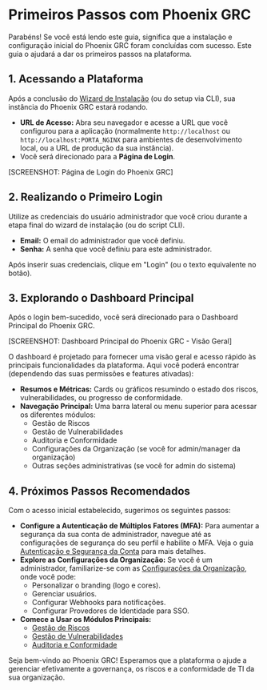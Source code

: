 # Primeiros Passos com Phoenix GRC

Parabéns! Se você está lendo este guia, significa que a instalação e configuração inicial do Phoenix GRC foram concluídas com sucesso. Este guia o ajudará a dar os primeiros passos na plataforma.

## 1. Acessando a Plataforma

Após a conclusão do [Wizard de Instalação](./../../README.md#método-1-wizard-de-instalação-via-browser-recomendado) (ou do setup via CLI), sua instância do Phoenix GRC estará rodando.

*   **URL de Acesso:** Abra seu navegador e acesse a URL que você configurou para a aplicação (normalmente `http://localhost` ou `http://localhost:PORTA_NGINX` para ambientes de desenvolvimento local, ou a URL de produção da sua instância).
*   Você será direcionado para a **Página de Login**.

[SCREENSHOT: Página de Login do Phoenix GRC]

## 2. Realizando o Primeiro Login

Utilize as credenciais do usuário administrador que você criou durante a etapa final do wizard de instalação (ou do script CLI).

*   **Email:** O email do administrador que você definiu.
*   **Senha:** A senha que você definiu para este administrador.

Após inserir suas credenciais, clique em "Login" (ou o texto equivalente no botão).

## 3. Explorando o Dashboard Principal

Após o login bem-sucedido, você será direcionado para o Dashboard Principal do Phoenix GRC.

[SCREENSHOT: Dashboard Principal do Phoenix GRC - Visão Geral]

O dashboard é projetado para fornecer uma visão geral e acesso rápido às principais funcionalidades da plataforma. Aqui você poderá encontrar (dependendo das suas permissões e features ativadas):

*   **Resumos e Métricas:** Cards ou gráficos resumindo o estado dos riscos, vulnerabilidades, ou progresso de conformidade.
*   **Navegação Principal:** Uma barra lateral ou menu superior para acessar os diferentes módulos:
    *   Gestão de Riscos
    *   Gestão de Vulnerabilidades
    *   Auditoria e Conformidade
    *   Configurações da Organização (se você for admin/manager da organização)
    *   Outras seções administrativas (se você for admin do sistema)

## 4. Próximos Passos Recomendados

Com o acesso inicial estabelecido, sugerimos os seguintes passos:

*   **Configure a Autenticação de Múltiplos Fatores (MFA):** Para aumentar a segurança da sua conta de administrador, navegue até as configurações de segurança do seu perfil e habilite o MFA. Veja o guia [Autenticação e Segurança da Conta](./02-authentication.md) para mais detalhes.
*   **Explore as Configurações da Organização:** Se você é um administrador, familiarize-se com as [Configurações da Organização](./06-organization-settings.md), onde você pode:
    *   Personalizar o branding (logo e cores).
    *   Gerenciar usuários.
    *   Configurar Webhooks para notificações.
    *   Configurar Provedores de Identidade para SSO.
*   **Comece a Usar os Módulos Principais:**
    *   [Gestão de Riscos](./03-risk-management.md)
    *   [Gestão de Vulnerabilidades](./04-vulnerability-management.md)
    *   [Auditoria e Conformidade](./05-audit-compliance.md)

Seja bem-vindo ao Phoenix GRC! Esperamos que a plataforma o ajude a gerenciar efetivamente a governança, os riscos e a conformidade de TI da sua organização.
